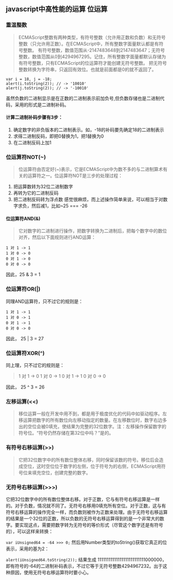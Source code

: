 ## javascript中高性能的运算 位运算

### 重温整数

> ECMAScript整数有两种类型，有符号整数（允许用正数和负数）和无符号整数（只允许用正数）。在ECMAScript中，所有整数字面量默认都是有符号整数。
有符号整数，数值范围从-2147483648到2147483647；无符号整数，数值范围从0到4294967295。记住，所有整数字面量都默认存储为有符号整数，只有ECMAScript的位运算符才能创建无符号整数。
把无符号整数转换为字符串，只返回有效位。也就是前面都是0的就不返回了。

```
var i = 18, j = -18;
alert(i.toString(2)); // -> '10010'
alert(j.toString(2)); // -> '-10010'
```
虽然负数的二进制显示是在正数的二进制表示前加负号,但负数存储也是二进制代码，采用的形式是二进制补码。

#### 计算二进制补码步骤有3步：

1. 确定数字的非负版本的二进制表示。如，-18的补码要先确定18的二进制表示
2. 求得二进制反码，即把0替换为1，把1替换为0
3. 在二进制反码上加1

### 位运算符NOT(~)

> 位运算符由否定好(~)表示，它是ECMAScript中为数不多的与二进制算术有关的运算符之一。位运算符NOT是三步的处理过程：

1. 把运算数转为32位二进制数字
2. 再转为它的二进制反码
3. 把二进制反码转为浮点数
感觉很麻烦，而上述操作简单来说，可以相当于对数字求负，然后减1，比如~25 === -26

#### 位运算符AND(&)
> 它对数字的二进制进行操作，把数字转换为二进制后，把每个数字中的数位对齐，然后以下面规则进行AND运算：

```
1 对 1 -> 1
1 对 0 -> 0
0 对 1 -> 0
0 对 0 -> 0
```

因此，25 & 3 = 1

### 位运算符OR(|)

同理AND运算符，只不过它的规则是：
```
1 对 1 -> 1
1 对 0 -> 1
0 对 1 -> 1
0 对 0 -> 0
````
因此， 25 | 3 = 27

### 位运算符XOR(^)

同上理，只不过它的规则是：
> 1 对 1 -> 0
  1 对 0 -> 1
  0 对 1 -> 1
  0 对 0 -> 0

因此， 25 ^ 3 = 26

### 左移运算(<<)

> 移位运算一般在开发中用不到，都是用于极度优化的代码中如驱动程序。左移运算把数字的所有数位向左移动指定的数量。在左移数位时，数字右边多出的空位会被0填充，使结果为完整的32位数字。注：左移操作保留数字的符号位。“符号仍然存储在第32位中吗？”是的。

### 有符号右移运算(>>)
> 它把32位数字中的所有数位整体右移，同时保留该数的符号。移位后会造成空位，这时空位位于数字的左侧，位于符号为的右侧，ECMAScript用符号位来填充空位，创建完整的数字。

### 无符号右移运算(>>>)
它把32位数字中的所有数位整体右移。对于正数，它与有符号右移运算是一样的。对于负数，情况就不同了。无符号右移用0填充所有空位。对于正数，这与有符号右移运算的操作完全一样，而负数则被作为正数来处理。由于无符号右移运算的结果是一个32位的正数，所以负数的无符号右移运算得到的是一个非常大的数字。要实现这点，需要把数字转为无符号的等价形式（尽管这个数字还是有符号的），可以这样来转换：

`var iUnsigned64 = -64 >>> 0;`
然后用Number类型的toString()获取它真正的位表示，采用的基为2：

`alert(iUnsigned64.toString(2));`
结果生成 11111111111111111111111111000000，即有符号的-64的二进制补码表示，不过它等于无符号整数4294967232。出于这种原因，使用无符号右移运算符时要小心。
